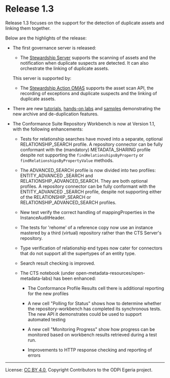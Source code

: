 <!-- SPDX-License-Identifier: CC-BY-4.0 -->
<!-- Copyright Contributors to the ODPi Egeria project. -->

# Release 1.3

Release 1.3 focuses on the support for the detection of duplicate
assets and linking them together.

Below are the highlights of the release:

* The first governance server is released:
 
   * The [Stewardship Server](../open-metadata-implementation/governance-servers/stewardship-services) supports the scanning of assets and the notification when duplicate suspects are detected.  It can also orchestrate the linking of duplicate assets.
  
  This server is supported by: 
   * The [Stewardship Action OMAS](../open-metadata-implementation/access-services/stewardship-action) supports the asset scan API, the recording of exceptions and duplicate suspects and the linking of duplicate assets.

* There are new [tutorials](../open-metadata-resources/open-metadata-tutorials),
  [hands-on labs](../open-metadata-resources/open-metadata-labs) and
  [samples](../open-metadata-resources/open-metadata-samples) demonstrating
  the new archive and de-duplication features.

* The Conformance Suite Repository Workbench is now at Version 1.1, with the following enhancements:

   * Tests for relationship searches have moved into a separate, optional RELATIONSHIP_SEARCH profile. A repository connector can be fully conformant with the (mandatory) METADATA_SHARING profile despite not supporting the `findRelationshipsByProperty` or `findRelationshipsByPropertyValue` methods.

   * The ADVANCED_SEARCH profile is now divided into two profiles: ENTITY_ADVANCED _SEARCH and RELATIONSHIP_ADVANCED_SEARCH. They are both optional profiles. A repository connector can be fully conformant with the ENTITY_ADVANCED _SEARCH profile, despite not supporting either of the RELATIONSHIP_SEARCH or RELATIONSHIP_ADVANCED_SEARCH profiles.

   * New test verify the correct handling of mappingProperties in the InstanceAuditHeader.

   * The tests for 'rehome' of a reference copy now use an instance mastered by a third (virtual) repository rather than the CTS Server's repository.

   * Type verification of relationship end types now cater for connectors that do not support all the supertypes of an entity type.

   * Search result checking is improved.

   * The CTS notebook (under open-metadata-resources/open-metadata-labs) has been enhanced:

      * The Conformance Profile Results cell there is additional reporting for the new profiles

      * A new cell "Polling for Status" shows how to determine whether the repository-workbench has completed its synchronous tests. The new API it demonstrates could be used to support automated testing

      * A new cell "Monitoring Progress" show how progress can be monitored based on workbench results retrieved during a test run.

      * Improvements to HTTP response checking and reporting of errors

   
----
License: [CC BY 4.0](https://creativecommons.org/licenses/by/4.0/),
Copyright Contributors to the ODPi Egeria project.